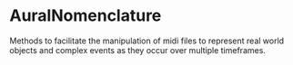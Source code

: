 # AuralNomenclature
Methods to facilitate the manipulation of midi files to represent real world objects and complex events as they occur over multiple timeframes.
